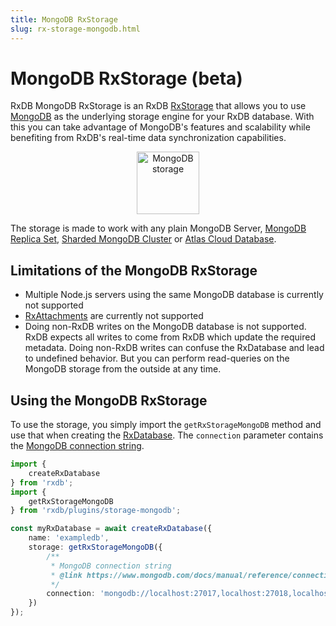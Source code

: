 ```yaml
---
title: MongoDB RxStorage
slug: rx-storage-mongodb.html
---
```


# MongoDB RxStorage (beta)

RxDB MongoDB RxStorage is an RxDB [RxStorage](./rx-storage.md) that allows you to use [MongoDB](https://www.mongodb.com/) as the underlying storage engine for your RxDB database. With this you can take advantage of MongoDB's features and scalability while benefiting from RxDB's real-time data synchronization capabilities.

<p align="center">
  <img src="./files/icons/mongodb.svg" alt="MongoDB storage" height="100" class="img-padding" />
</p>

The storage is made to work with any plain MongoDB Server, [MongoDB Replica Set](https://www.mongodb.com/docs/manual/tutorial/deploy-replica-set/), [Sharded MongoDB Cluster](https://www.mongodb.com/docs/manual/sharding/) or [Atlas Cloud Database](https://www.mongodb.com/atlas/database).


## Limitations of the MongoDB RxStorage
- Multiple Node.js servers using the same MongoDB database is currently not supported
- [RxAttachments](./rx-attachment.md) are currently not supported
- Doing non-RxDB writes on the MongoDB database is not supported. RxDB expects all writes to come from RxDB which update the required metadata. Doing non-RxDB writes can confuse the RxDatabase and lead to undefined behavior. But you can perform read-queries on the MongoDB storage from the outside at any time.


## Using the MongoDB RxStorage

To use the storage, you simply import the `getRxStorageMongoDB` method and use that when creating the [RxDatabase](./rx-database.md). The `connection` parameter contains the [MongoDB connection string](https://www.mongodb.com/docs/manual/reference/connection-string/).

```ts
import {
    createRxDatabase
} from 'rxdb';
import {
    getRxStorageMongoDB
} from 'rxdb/plugins/storage-mongodb';

const myRxDatabase = await createRxDatabase({
    name: 'exampledb',
    storage: getRxStorageMongoDB({
        /**
         * MongoDB connection string
         * @link https://www.mongodb.com/docs/manual/reference/connection-string/
         */
        connection: 'mongodb://localhost:27017,localhost:27018,localhost:27019'
    })
});
```
